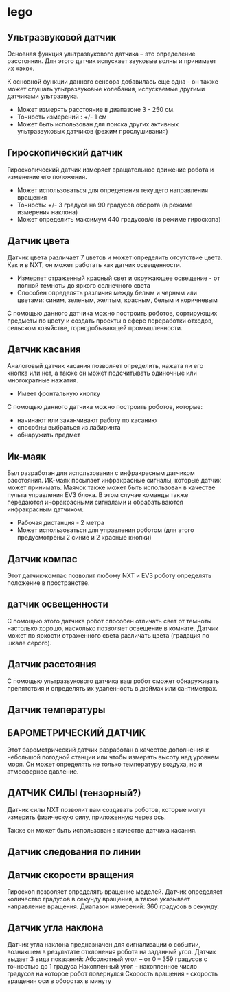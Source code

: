 # lego

## Ультразвуковой датчик

Основная функция ультразвукового датчика – это определение расстояния. Для этого датчик испускает звуковые волны и принимает их «эхо».

К основной функции данного сенсора добавилась еще одна - он также может слушать ультразвуковые колебания, испускаемые другими датчиками ультразвука.

* Может измерять расстояние в диапазоне 3 - 250 см.
* Точность измерений : +/- 1 см
* Может быть использован для поиска других активных ультразвуковых датчиков (режим прослушивания)

## Гироскопический датчик

Гироскопический датчик измеряет вращательное движение робота и изменение его положения.

* Может использоваться для определения текущего направления вращения
* Точность: +/- 3 градуса на 90 градусов оборота (в режиме измерения наклона)
* Может определить максимум 440 градусов/c (в режиме гироскопа)

## Датчик цвета 

Датчик цвета различает 7 цветов и может определить отсутствие цвета. Как и в NXT, он может работать как датчик освещенности.

* Измеряет отраженный красный свет и окружающее освещение - от полной темноты до яркого солнечного света
* Способен определять различия между белым и черным или цветами: синим, зеленым, желтым, красным, белым и коричневым

С помощью данного датчика можно построить роботов, сортирующих предметы по цвету и создать проекты в сфере переработки отходов, сельском хозяйстве, горнодобывающей промышленности.

## Датчик касания

Аналоговый датчик касания позволяет определить, нажата ли его кнопка или нет, а также он может подсчитывать одиночные или многократные нажатия.

* Имеет фронтальную кнопку

С помощью данного датчика можно построить роботов, которые:

* начинают или заканчивают работу по касанию
* способны выбраться из лабиринта
* обнаружить предмет

## Ик-маяк

Был разработан для использования с инфракрасным датчиком расстояния. ИК-маяк посылает инфракрасные сигналы, которые датчик может принимать. Маячок также может быть использован в качестве пульта управления EV3 блока. В этом случае команды также передаются инфракрасными сигналами и обрабатываются инфракрасным датчиком.

* Рабочая дистанция - 2 метра
* Может использоваться для управления роботом (для этого предусмотрены 2 синие и 2 красные кнопки)

## Датчик компас

Этот датчик-компас позволит любому NXT и EV3 роботу определять положение в пространстве.

## датчик освещенности

С помощью этого датчика робот способен отличать свет от темноты настолько хорошо, насколько позволяет освещение в комнате. Датчик может по яркости отраженного света различать цвета (градация по шкале серого). 

## Датчик расстояния

С помощью ультразвукового датчика ваш робот сможет обнаруживать препятствия и определять их удаленность в дюймах или сантиметрах. 

## Датчик температуры



## БАРОМЕТРИЧЕСКИЙ ДАТЧИК

Этот барометрический датчик разработан в качестве дополнения к небольшой погодной станции или чтобы измерять высоту над уровнем моря. Он может определять не только температуру воздуха, но и атмосферное давление.

## ДАТЧИК СИЛЫ (тензорный?)

Датчик силы NXT позволит вам создавать роботов, которые могут измерить физическую силу, приложенную через ось.

Также он может быть использован в качестве датчика касания.

## Датчик следования по линии

## Датчик скорости вращения

Гироскоп позволяет определять вращение моделей. Датчик определяет количество градусов в секунду вращения, а также указывает направление вращения. Диапазон измерений: 360 градусов в секунду. 

## Датчик угла наклона

Датчик угла наклона предназначен для сигнализации о событии, возникшем в результате отклонения робота на заданный угол.
Датчик выдает 3 вида показаний: Абсолютный угол – от 0 – 359 градусов с точностью до 1 градуса Накопленный угол - накопленное число градусов на которое робот повернулся Скорость вращения - скорость вращения оси в оборотах в минуту





